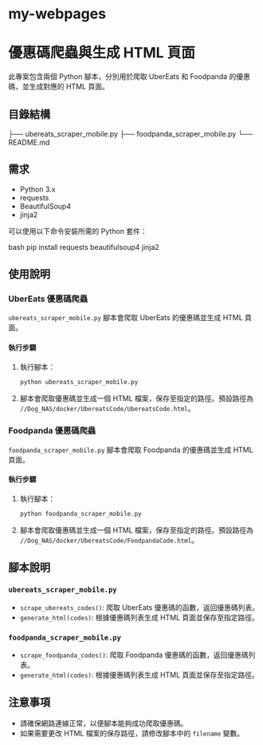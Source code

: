 # my-webpages
# 優惠碼爬蟲與生成 HTML 頁面

此專案包含兩個 Python 腳本，分別用於爬取 UberEats 和 Foodpanda 的優惠碼，並生成對應的 HTML 頁面。

## 目錄結構
├── ubereats_scraper_mobile.py
├── foodpanda_scraper_mobile.py
└── README.md
## 需求

- Python 3.x
- requests
- BeautifulSoup4
- jinja2

可以使用以下命令安裝所需的 Python 套件：

bash
pip install requests beautifulsoup4 jinja2
## 使用說明

### UberEats 優惠碼爬蟲

`ubereats_scraper_mobile.py` 腳本會爬取 UberEats 的優惠碼並生成 HTML 頁面。

#### 執行步驟

1. 執行腳本：

    ```bash
    python ubereats_scraper_mobile.py
    ```

2. 腳本會爬取優惠碼並生成一個 HTML 檔案，保存至指定的路徑。預設路徑為 `//Dog_NAS/docker/UbereatsCode/UbereatsCode.html`。

### Foodpanda 優惠碼爬蟲

`foodpanda_scraper_mobile.py` 腳本會爬取 Foodpanda 的優惠碼並生成 HTML 頁面。

#### 執行步驟

1. 執行腳本：

    ```bash
    python foodpanda_scraper_mobile.py
    ```

2. 腳本會爬取優惠碼並生成一個 HTML 檔案，保存至指定的路徑。預設路徑為 `//Dog_NAS/docker/UbereatsCode/FoodpandaCode.html`。

## 腳本說明

### `ubereats_scraper_mobile.py`

- `scrape_ubereats_codes()`: 爬取 UberEats 優惠碼的函數，返回優惠碼列表。
- `generate_html(codes)`: 根據優惠碼列表生成 HTML 頁面並保存至指定路徑。

### `foodpanda_scraper_mobile.py`

- `scrape_foodpanda_codes()`: 爬取 Foodpanda 優惠碼的函數，返回優惠碼列表。
- `generate_html(codes)`: 根據優惠碼列表生成 HTML 頁面並保存至指定路徑。

## 注意事項

- 請確保網路連線正常，以便腳本能夠成功爬取優惠碼。
- 如果需要更改 HTML 檔案的保存路徑，請修改腳本中的 `filename` 變數。
